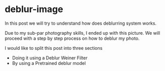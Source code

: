 # deblur-image

In this post we will try to understand how does deblurring system works.

Due to my sub-par photography skills, I ended up with this picture. 
We will proceed with a step by step process on how to deblur my photo.

I would like to split this post into three sections 

- Doing it using a Deblur Weiner Filter
- By using a Pretrained deblur model